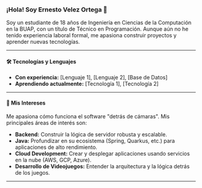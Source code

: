 ### ¡Hola! Soy Ernesto Velez Ortega 👋

<p>
  Soy un estudiante de 18 años de Ingeniería en Ciencias de la Computación en la BUAP, con un título de Técnico en Programación. Aunque aún no he tenido experiencia laboral formal, me apasiona construir proyectos y aprender nuevas tecnologías.
</p>

---

#### 🛠️ Tecnologías y Lenguajes
* **Con experiencia:** [Lenguaje 1], [Lenguaje 2], [Base de Datos]
* **Aprendiendo actualmente:** [Tecnología 1], [Tecnología 2]

---

#### 🌱 Mis Intereses

Me apasiona cómo funciona el software "detrás de cámaras". Mis principales áreas de interés son:

* **Backend:** Construir la lógica de servidor robusta y escalable.
* **Java:** Profundizar en su ecosistema (Spring, Quarkus, etc.) para aplicaciones de alto rendimiento.
* **Cloud Development:** Crear y desplegar aplicaciones usando servicios en la nube (AWS, GCP, Azure).
* **Desarrollo de Videojuegos:** Entender la arquitectura y la lógica detrás de los juegos.

---

